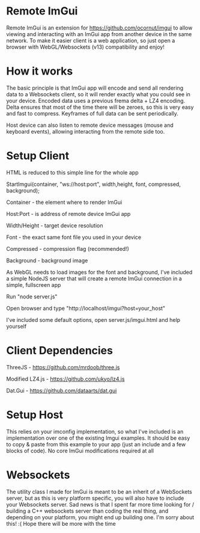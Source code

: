 Remote ImGui
===========

Remote ImGui is an extension for https://github.com/ocornut/imgui to allow viewing and interacting with an ImGui app from another device in the same network. To make it easier client is a web application, so just open a browser with WebGL/Websockets (v13) compatibility and enjoy!

How it works
============

The basic principle is that ImGui app will encode and send all rendering data to a Websockets client, so it will render exactly what you could see in your device.
Encoded data uses a previous frema delta + LZ4 encoding. Delta ensures that most of the time there will be zeroes, so this is very easy and fast to compress. Keyframes of full data can be sent periodically.

Host device can also listen to remote device messages (mouse and keyboard events), allowing interacting from the remote side too.


Setup Client
============

HTML is reduced to this simple line for the whole app

StartImgui(container, "ws://host:port", width,height, font, compressed, background);

Container - the element where to render ImGui

Host:Port - is address of remote device ImGui app

Width/Height - target device resolution

Font - the exact same font file you used in your device

Compressed - compression flag (recommended!)

Background - background image


As WebGL needs to load images for the font and background, I've included a simple NodeJS server that will create a remote ImGui connection in a simple, fullscreen app

Run "node server.js"

Open browser and type "http://localhost/imgui?host=your_host"

I've included some default options, open server.js/imgui.html and help yourself


Client Dependencies
===================

ThreeJS - https://github.com/mrdoob/three.js

Modified LZ4.js - https://github.com/ukyo/lz4.js

Dat.Gui - https://github.com/dataarts/dat.gui


Setup Host
==========

This relies on your imconfig implementation, so what I've included is an implementation over one of the existing Imgui examples.
It should be easy to copy & paste from this example to your app (just an include and a few blocks of code).
No core ImGui modifications required at all

Websockets
==========

The utility class I made for ImGui is meant to be an inherit of a WebSockets server, but as this is very platform specific, you will also have to include your Websockets server.
Sad news is that I spent far more time looking for / building a C++ websockets server than coding the real thing, and depending on your platform, you might end up building one. I'm sorry about this! :( Hope there will be more with the time
